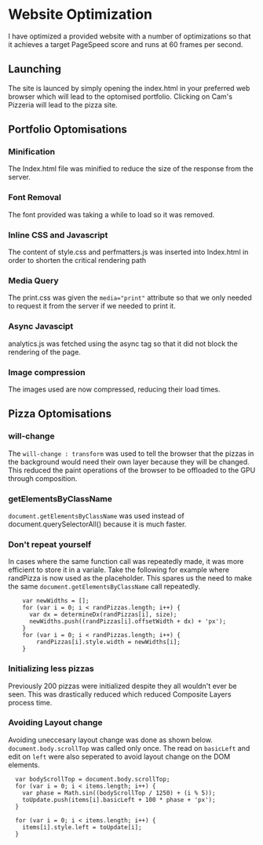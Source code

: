 # Website Optimization


I have optimized a provided website with a number of optimizations so that it achieves a target PageSpeed score and runs at 60 frames per second.

## Launching

The site is launced by simply opening the index.html in your preferred web browser which will lead to the optomised portfolio. Clicking on Cam's Pizzeria will lead to the pizza site.

## Portfolio Optomisations

### Minification

The Index.html file was minified to reduce the size of the response from the server.

### Font Removal

The font provided was taking a while to load so it was removed.

### Inline CSS and Javascript

The content of style.css and perfmatters.js was inserted into Index.html in order to shorten the critical rendering path

### Media Query

The print.css was given the `media="print"` attribute so that we only needed to request it from the server if we needed to print it.

### Async Javascipt

analytics.js was fetched using the async tag so that it did not block the rendering of the page.

### Image compression

The images used are now compressed, reducing their load times.


## Pizza Optomisations

### will-change

The `will-change : transform` was used to tell the browser that the pizzas in the background would need their own layer because they will be changed. This reduced the paint operations of the browser to be offloaded to the GPU through composition.

### getElementsByClassName

`document.getElementsByClassName` was used instead of document.querySelectorAll() because it is much faster.

### Don't repeat yourself

In cases where the same function call was repeatedly made, it was more efficient to store it in a variale. Take the following for example where randPizza is now used as the placeholder. This spares us the need to make the same `document.getElementsByClassName` call repeatedly.

```var randPizzas = document.getElementsByClassName("randomPizzaContainer");
    var newWidths = [];
    for (var i = 0; i < randPizzas.length; i++) {
      var dx = determineDx(randPizzas[i], size);
      newWidths.push((randPizzas[i].offsetWidth + dx) + 'px');
    }
    for (var i = 0; i < randPizzas.length; i++) {
        randPizzas[i].style.width = newWidths[i];
    }
```


### Initializing less pizzas

Previously 200 pizzas were initialized despite they all wouldn't ever be seen. This was drastically reduced which reduced Composite Layers process time.

### Avoiding Layout change

Avoiding uneccesary layout change was done as shown below. `document.body.scrollTop` was called only once. The read on `basicLeft` and edit on `left` were also seperated to avoid layout change on the DOM elements.

```var toUpdate = [];
  var bodyScrollTop = document.body.scrollTop;
  for (var i = 0; i < items.length; i++) {
    var phase = Math.sin((bodyScrollTop / 1250) + (i % 5));
    toUpdate.push(items[i].basicLeft + 100 * phase + 'px');
  }

  for (var i = 0; i < items.length; i++) {
    items[i].style.left = toUpdate[i];
  }
```
